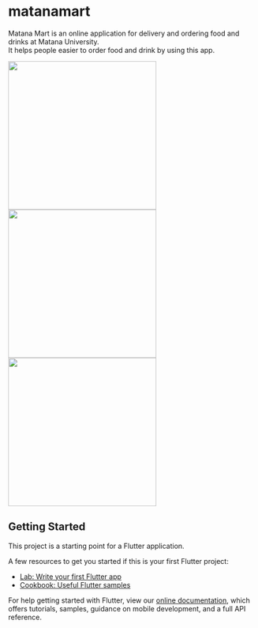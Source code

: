 # matanamart

Matana Mart is an online application for delivery and ordering food and drinks at Matana University.<br>It helps people easier to order food and drink by using this app.

<p float="left">
  <img src="/screenshoots/Screenshot_1608910694.png" width="300" />
  <img src="/screenshoots/Screenshot_1608910703.png" width="300" />
  <img src="/screenshoots/Screenshot_1608910716.png" width="300" />
</p>

## Getting Started

This project is a starting point for a Flutter application.

A few resources to get you started if this is your first Flutter project:

- [Lab: Write your first Flutter app](https://flutter.dev/docs/get-started/codelab)
- [Cookbook: Useful Flutter samples](https://flutter.dev/docs/cookbook)

For help getting started with Flutter, view our
[online documentation](https://flutter.dev/docs), which offers tutorials,
samples, guidance on mobile development, and a full API reference.
